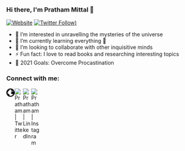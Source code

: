 ### Hi there, I'm Pratham Mittal 👋


[![Website](https://img.shields.io/badge/Visit-UP-brightgreen)](https://prathammittal.netlify.app)
[![Twitter Follow](https://img.shields.io/twitter/follow/prthmmittl?color=1DA1F2&logo=twitter&style=for-the-badge))](https://twitter.com/prthmmittl)
- 👀 I’m interested in unravelling the mysteries of the universe
- 🌱 I’m currently learning everything 🤣
- 👯 I’m looking to collaborate with other inquisitive minds
- ⚡ Fun fact: I love to read books and researching interesting topics
- 🎯 2021 Goals: Overcome Procastination

### Connect with me:

[<img align="left" alt="prathammittal.netlify.app" width="22px" src="https://raw.githubusercontent.com/iconic/open-iconic/master/svg/globe.svg" />][website]
[<img align="left" alt="Pratham | Twitter" width="22px" src="https://cdn.jsdelivr.net/npm/simple-icons@v3/icons/twitter.svg" />][twitter]
[<img align="left" alt="Pratham | LinkedIn" width="22px" src="https://cdn.jsdelivr.net/npm/simple-icons@v3/icons/linkedin.svg" />][linkedin]
[<img align="left" alt="Pratham | Instagram" width="22px" src="https://cdn.jsdelivr.net/npm/simple-icons@v3/icons/instagram.svg" />][instagram]

[website]: https://prathammittal.netlify.app
[twitter]: https://twitter.com/prthmmittl
[instagram]: https://instagram.com/prthmmittl
[linkedin]: https://linkedin.com/in/prthmmittl
